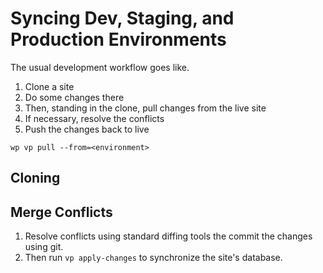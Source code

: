 # Syncing Dev, Staging, and Production Environments

The usual development workflow goes like.


1. Clone a site
1. Do some changes there
1. Then, standing in the clone, pull changes from the live site
1. If necessary, resolve the conflicts
1. Push the changes back to live


```
wp vp pull --from=<environment>
```

## Cloning



## Merge Conflicts

1. Resolve conflicts using standard diffing tools the commit the changes using git.
1. Then run `vp apply-changes` to synchronize the site's database.
